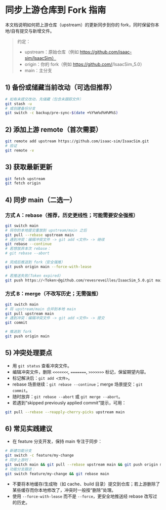 # 同步上游仓库到 Fork 指南

本文档说明如何把上游仓库（upstream）的更新同步到你的 fork，同时保留你本地/自有提交与新增文件。

> 约定：
> - upstream：原始仓库（例如 https://github.com/isaac-sim/IsaacSim）
> - origin：你的 fork（例如 https://github.com/<you>/IsaacSim_5.0）
> - main：主分支

## 1) 备份或储藏当前改动（可选但推荐）
```bash
# 如有未提交改动，先储藏（包含未跟踪文件）
git stash -u
# 或创建备份分支
git switch -c backup/pre-sync-$(date +%Y%m%d%H%M%S)
```

## 2) 添加上游 remote（首次需要）
```bash
git remote add upstream https://github.com/isaac-sim/IsaacSim.git
# 验证
git remote -v
```

## 3) 获取最新更新
```bash
git fetch upstream
git fetch origin
```

## 4) 同步 main（二选一）

### 方式 A：rebase（推荐，历史更线性；可能需要安全强推）
```bash
git switch main
# 将你的本地提交重放到 upstream/main 之后
git pull --rebase upstream main
# 遇到冲突：编辑冲突文件 -> git add <文件> -> 继续
git rebase --continue
# 若想放弃本次 rebase：
# git rebase --abort

# 完成后推送到 fork（安全强推）
git push origin main --force-with-lease

# 若推送失败(Token expired)
git push https://<Token>@github.com/revesreveilles/IsaacSim_5.0.git main --force
```

### 方式 B：merge（不改写历史；无需强推）
```bash
git switch main
# 将 upstream/main 合并到本地 main
git pull upstream main
# 遇到冲突：编辑冲突文件 -> git add <文件> -> 提交
git commit

# 推送到 fork
git push origin main
```

## 5) 冲突处理要点
- 用 `git status` 查看冲突文件。
- 编辑冲突文件，删除 `<<<<<<<`, `=======`, `>>>>>>>` 标记，保留期望内容。
- 标记解决后：`git add <文件>`。
- rebase 场景继续：`git rebase --continue`；merge 场景提交：`git commit`。
- 随时放弃：`git rebase --abort` 或 `git merge --abort`。
- 若遇到“skipped previously applied commit”提示，可用：
```bash
git pull --rebase --reapply-cherry-picks upstream main
```

## 6) 常见实践建议
- 在 feature 分支开发，保持 main 专注于同步：
```bash
# 新建功能分支
git switch -c feature/my-change
# 同步上游时：
git switch main && git pull --rebase upstream main && git push origin main
# 功能分支跟进：
git switch feature/my-change && git rebase main
```
- 不要将本地缓存/生成物（如 cache、build 目录）提交到仓库；若上游删除了某些缓存而你本地修改了，冲突时一般按“删除”处理。
- 使用 `--force-with-lease` 而不是 `--force`，更安全地推送经 rebase 改写过的历史。
